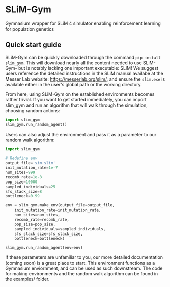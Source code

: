 # SLiM-Gym
Gymnasium wrapper for SLiM 4 simulator enabling reinforcement learning for population genetics

## Quick start guide
SLiM-Gym can be quickly downloaded through the command `pip install slim_gym`. This will download nearly all the content needed to use SLiM-Gym- but is notably lacking one important executable: SLiM! We suggest users reference the detailed instructions in the SLiM manual availabe at the Messer Lab website: https://messerlab.org/slim/, and ensure the `slim.exe` is available either in the user's global path or the working directory.

From here, using SLiM-Gym on the established environments becomes rather trivial. If you want to get started immediately, you can import slim_gym and run an algorithm that will walk through the simulation, choosing random actions:

```python
import slim_gym
slim_gym.run_random_agent()
```

Users can also adjust the environment and pass it as a parameter to our random walk algorithm:

```python
import slim_gym

# Redefine env
output_file='sim.slim'
init_mutation_rate=1e-7
num_sites=999
recomb_rate=1e-8
pop_size=10000
sampled_individuals=25
sfs_stack_size=8
bottleneck=0.99

env = slim_gym.make_env(output_file=output_file,
    init_mutation_rate=init_mutation_rate,
    num_sites=num_sites,
    recomb_rate=recomb_rate,
    pop_size=pop_size,
    sampled_individuals=sampled_individuals,
    sfs_stack_size=sfs_stack_size,
    bottleneck=bottleneck)

slim_gym.run_random_agent(env=env)
```

If these parameters are unfamiliar to you, our more detailed documentation (coming soon) is a great place to start. This environment functions as a Gymnasium enviornment, and can be used as such downstream. The code for making environments and the random walk algorithm can be found in the examples/ folder.


